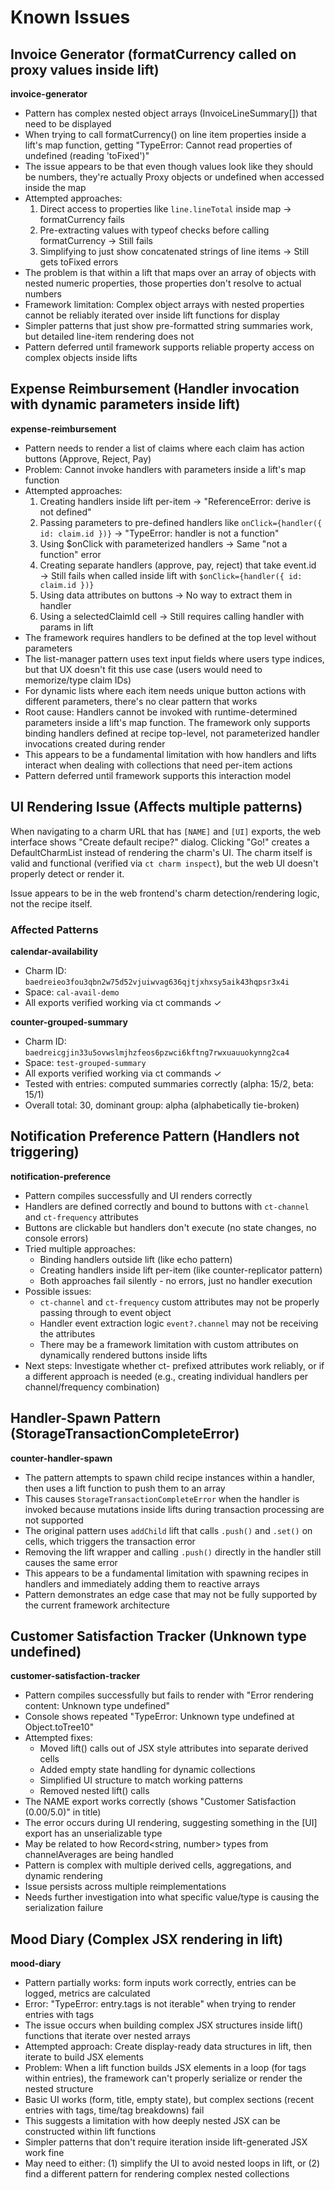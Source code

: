 # Known Issues

## Invoice Generator (formatCurrency called on proxy values inside lift)

**invoice-generator**

- Pattern has complex nested object arrays (InvoiceLineSummary[]) that need to
  be displayed
- When trying to call formatCurrency() on line item properties inside a lift's
  map function, getting "TypeError: Cannot read properties of undefined (reading
  'toFixed')"
- The issue appears to be that even though values look like they should be
  numbers, they're actually Proxy objects or undefined when accessed inside the
  map
- Attempted approaches:
  1. Direct access to properties like `line.lineTotal` inside map →
     formatCurrency fails
  2. Pre-extracting values with typeof checks before calling formatCurrency →
     Still fails
  3. Simplifying to just show concatenated strings of line items → Still gets
     toFixed errors
- The problem is that within a lift that maps over an array of objects with
  nested numeric properties, those properties don't resolve to actual numbers
- Framework limitation: Complex object arrays with nested properties cannot be
  reliably iterated over inside lift functions for display
- Simpler patterns that just show pre-formatted string summaries work, but
  detailed line-item rendering does not
- Pattern deferred until framework supports reliable property access on complex
  objects inside lifts

## Expense Reimbursement (Handler invocation with dynamic parameters inside lift)

**expense-reimbursement**

- Pattern needs to render a list of claims where each claim has action buttons
  (Approve, Reject, Pay)
- Problem: Cannot invoke handlers with parameters inside a lift's map function
- Attempted approaches:
  1. Creating handlers inside lift per-item → "ReferenceError: derive is not
     defined"
  2. Passing parameters to pre-defined handlers like
     `onClick={handler({ id: claim.id })}` → "TypeError: handler is not a
     function"
  3. Using $onClick with parameterized handlers → Same "not a function" error
  4. Creating separate handlers (approve, pay, reject) that take event.id →
     Still fails when called inside lift with
     `$onClick={handler({ id:
     claim.id })}`
  5. Using data attributes on buttons → No way to extract them in handler
  6. Using a selectedClaimId cell → Still requires calling handler with params
     in lift
- The framework requires handlers to be defined at the top level without
  parameters
- The list-manager pattern uses text input fields where users type indices, but
  that UX doesn't fit this use case (users would need to memorize/type claim
  IDs)
- For dynamic lists where each item needs unique button actions with different
  parameters, there's no clear pattern that works
- Root cause: Handlers cannot be invoked with runtime-determined parameters
  inside a lift's map function. The framework only supports binding handlers
  defined at recipe top-level, not parameterized handler invocations created
  during render
- This appears to be a fundamental limitation with how handlers and lifts
  interact when dealing with collections that need per-item actions
- Pattern deferred until framework supports this interaction model

## UI Rendering Issue (Affects multiple patterns)

When navigating to a charm URL that has `[NAME]` and `[UI]` exports, the web
interface shows "Create default recipe?" dialog. Clicking "Go!" creates a
DefaultCharmList instead of rendering the charm's UI. The charm itself is valid
and functional (verified via `ct charm inspect`), but the web UI doesn't
properly detect or render it.

Issue appears to be in the web frontend's charm detection/rendering logic, not
the recipe itself.

### Affected Patterns

**calendar-availability**

- Charm ID: `baedreieo3fou3qbn2w75d52vjuiwvag636qjtjxhxsy5aik43hqpsr3x4i`
- Space: `cal-avail-demo`
- All exports verified working via ct commands ✓

**counter-grouped-summary**

- Charm ID: `baedreicgjin33u5ovwslmjhzfeos6pzwci6kftng7rwxuauuokynng2ca4`
- Space: `test-grouped-summary`
- All exports verified working via ct commands ✓
- Tested with entries: computed summaries correctly (alpha: 15/2, beta: 15/1)
- Overall total: 30, dominant group: alpha (alphabetically tie-broken)

## Notification Preference Pattern (Handlers not triggering)

**notification-preference**

- Pattern compiles successfully and UI renders correctly
- Handlers are defined correctly and bound to buttons with `ct-channel` and
  `ct-frequency` attributes
- Buttons are clickable but handlers don't execute (no state changes, no console
  errors)
- Tried multiple approaches:
  - Binding handlers outside lift (like echo pattern)
  - Creating handlers inside lift per-item (like counter-replicator pattern)
  - Both approaches fail silently - no errors, just no handler execution
- Possible issues:
  - `ct-channel` and `ct-frequency` custom attributes may not be properly
    passing through to event object
  - Handler event extraction logic `event?.channel` may not be receiving the
    attributes
  - There may be a framework limitation with custom attributes on dynamically
    rendered buttons inside lifts
- Next steps: Investigate whether ct- prefixed attributes work reliably, or if a
  different approach is needed (e.g., creating individual handlers per
  channel/frequency combination)

## Handler-Spawn Pattern (StorageTransactionCompleteError)

**counter-handler-spawn**

- The pattern attempts to spawn child recipe instances within a handler, then
  uses a lift function to push them to an array
- This causes `StorageTransactionCompleteError` when the handler is invoked
  because mutations inside lifts during transaction processing are not supported
- The original pattern uses `addChild` lift that calls `.push()` and `.set()` on
  cells, which triggers the transaction error
- Removing the lift wrapper and calling `.push()` directly in the handler still
  causes the same error
- This appears to be a fundamental limitation with spawning recipes in handlers
  and immediately adding them to reactive arrays
- Pattern demonstrates an edge case that may not be fully supported by the
  current framework architecture

## Customer Satisfaction Tracker (Unknown type undefined)

**customer-satisfaction-tracker**

- Pattern compiles successfully but fails to render with "Error rendering
  content: Unknown type undefined"
- Console shows repeated "TypeError: Unknown type undefined at Object.toTree10"
- Attempted fixes:
  - Moved lift() calls out of JSX style attributes into separate derived cells
  - Added empty state handling for dynamic collections
  - Simplified UI structure to match working patterns
  - Removed nested lift() calls
- The NAME export works correctly (shows "Customer Satisfaction (0.00/5.0)" in
  title)
- The error occurs during UI rendering, suggesting something in the [UI] export
  has an unserializable type
- May be related to how Record<string, number> types from channelAverages are
  being handled
- Pattern is complex with multiple derived cells, aggregations, and dynamic
  rendering
- Issue persists across multiple reimplementations
- Needs further investigation into what specific value/type is causing the
  serialization failure

## Mood Diary (Complex JSX rendering in lift)

**mood-diary**

- Pattern partially works: form inputs work correctly, entries can be logged,
  metrics are calculated
- Error: "TypeError: entry.tags is not iterable" when trying to render entries
  with tags
- The issue occurs when building complex JSX structures inside lift() functions
  that iterate over nested arrays
- Attempted approach: Create display-ready data structures in lift, then iterate
  to build JSX elements
- Problem: When a lift function builds JSX elements in a loop (for tags within
  entries), the framework can't properly serialize or render the nested
  structure
- Basic UI works (form, title, empty state), but complex sections (recent
  entries with tags, time/tag breakdowns) fail
- This suggests a limitation with how deeply nested JSX can be constructed
  within lift functions
- Simpler patterns that don't require iteration inside lift-generated JSX work
  fine
- May need to either: (1) simplify the UI to avoid nested loops in lift, or (2)
  find a different pattern for rendering complex nested collections
